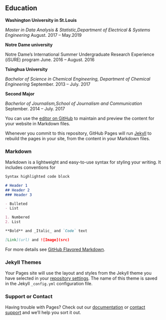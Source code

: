 ## Education

**Washington University in St.Louis**

_Master in Data Analysis & Statistic,Department of Electrical & Systems Engineering_                   August. 2017 – May.2019

**Notre Dame university**

Notre Dame’s International Summer Undergraduate Research Experience (iSURE) program                  June. 2016 – August. 2016

**Tsinghua University**

_Bachelor of Science in Chemical Engineering, Department of Chemical Engineering_                 September. 2013 – July. 2017

**Second Major**

_Bacherlor of Journalism,School of Journalism and Communication_                                  September. 2014 – July. 2017






You can use the [editor on GitHub](https://github.com/YachenQin/mysite/edit/master/index.md) to maintain and preview the content for your website in Markdown files.

Whenever you commit to this repository, GitHub Pages will run [Jekyll](https://jekyllrb.com/) to rebuild the pages in your site, from the content in your Markdown files.

### Markdown

Markdown is a lightweight and easy-to-use syntax for styling your writing. It includes conventions for

```markdown
Syntax highlighted code block

# Header 1
## Header 2
### Header 3

- Bulleted
- List

1. Numbered
2. List

**Bold** and _Italic_ and `Code` text

[Link](url) and ![Image](src)
```

For more details see [GitHub Flavored Markdown](https://guides.github.com/features/mastering-markdown/).

### Jekyll Themes

Your Pages site will use the layout and styles from the Jekyll theme you have selected in your [repository settings](https://github.com/YachenQin/mysite/settings). The name of this theme is saved in the Jekyll `_config.yml` configuration file.

### Support or Contact

Having trouble with Pages? Check out our [documentation](https://help.github.com/categories/github-pages-basics/) or [contact support](https://github.com/contact) and we’ll help you sort it out.
